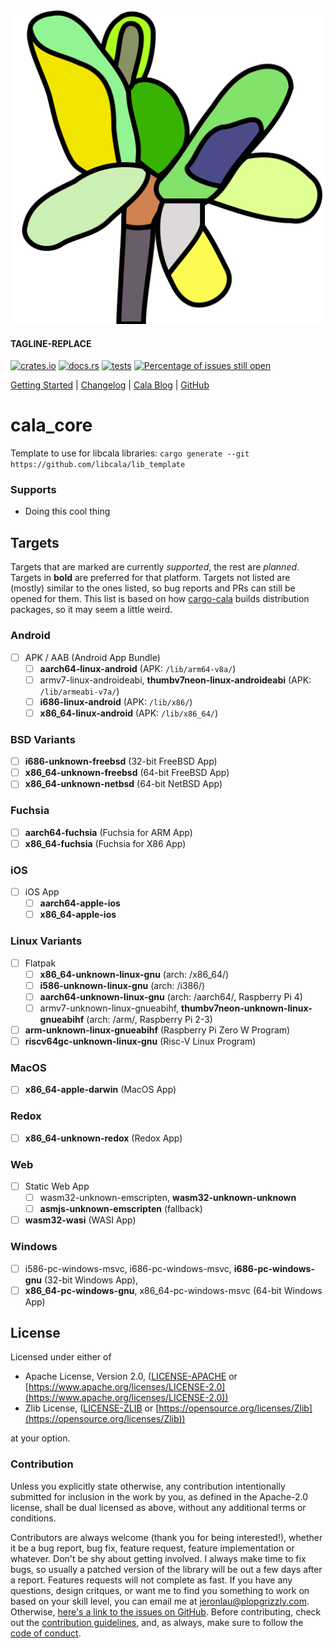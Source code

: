 ![cala_core logo](https://github.com/libcala/cala_core/blob/master/res/logo.svg)
#### TAGLINE-REPLACE
[![crates.io](https://img.shields.io/crates/v/cala_core.svg)](https://crates.io/crates/cala_core)
[![docs.rs](https://docs.rs/cala_core/badge.svg)](https://docs.rs/cala_core)
[![tests](https://github.com/libcala/cala_core/workflows/tests/badge.svg)](https://github.com/libcala/cala_core/actions?query=workflow%3Atests)
[![Percentage of issues still open](http://isitmaintained.com/badge/open/libcala/stick.svg)](http://isitmaintained.com/project/libcala/stick "Percentage of issues still open")

[Getting Started](https://docs.rs/cala_core#getting-started) |
[Changelog](https://github.com/libcala/cala_core/blob/master/CHANGELOG.md) |
[Cala Blog](https://libcala.github.io#blog) |
[GitHub](https://github.com/libcala/cala_core)

# cala_core
Template to use for libcala libraries: `cargo generate --git https://github.com/libcala/lib_template`

### Supports
 - Doing this cool thing

## Targets
Targets that are marked are currently *supported*, the rest are *planned*.
Targets in **bold** are preferred for that platform.  Targets not listed are
(mostly) similar to the ones listed, so bug reports and PRs can still be opened
for them.  This list is based on how
[cargo-cala](https://github.com/libcala/cargo-cala) builds distribution
packages, so it may seem a little weird.

### Android
 - [ ] APK / AAB (Android App Bundle)
   - [ ] **aarch64-linux-android** (APK: `/lib/arm64-v8a/`)
   - [ ] armv7-linux-androideabi, **thumbv7neon-linux-androideabi** (APK:
     `/lib/armeabi-v7a/`)
   - [ ] **i686-linux-android** (APK: `/lib/x86/`)
   - [ ] **x86_64-linux-android** (APK: `/lib/x86_64/`)

### BSD Variants
 - [ ] **i686-unknown-freebsd** (32-bit FreeBSD App)
 - [ ] **x86_64-unknown-freebsd** (64-bit FreeBSD App)
 - [ ] **x86_64-unknown-netbsd** (64-bit NetBSD App)

### Fuchsia
 - [ ] **aarch64-fuchsia** (Fuchsia for ARM App)
 - [ ] **x86_64-fuchsia** (Fuchsia for X86 App)

### iOS
 - [ ] iOS App
   - [ ] **aarch64-apple-ios**
   - [ ] **x86_64-apple-ios**

### Linux Variants
 - [ ] Flatpak
   - [ ] **x86_64-unknown-linux-gnu** (arch: /x86_64/)
   - [ ] **i586-unknown-linux-gnu** (arch: /i386/)
   - [ ] **aarch64-unknown-linux-gnu** (arch: /aarch64/, Raspberry Pi 4)
   - [ ] armv7-unknown-linux-gnueabihf, **thumbv7neon-unknown-linux-gnueabihf**
     (arch: /arm/, Raspberry Pi 2-3)
 - [ ] **arm-unknown-linux-gnueabihf** (Raspberry Pi Zero W Program)
 - [ ] **riscv64gc-unknown-linux-gnu** (Risc-V Linux Program)

### MacOS
 - [ ] **x86_64-apple-darwin** (MacOS App)

### Redox
 - [ ] **x86_64-unknown-redox** (Redox App)

### Web
 - [ ] Static Web App
   - [ ] wasm32-unknown-emscripten, **wasm32-unknown-unknown**
   - [ ] **asmjs-unknown-emscripten** (fallback)
 - [ ] **wasm32-wasi** (WASI App)

### Windows
 - [ ] i586-pc-windows-msvc, i686-pc-windows-msvc, **i686-pc-windows-gnu**
   (32-bit Windows App),
 - [ ] **x86_64-pc-windows-gnu**, x86\_64-pc-windows-msvc (64-bit Windows App)

## License
Licensed under either of
 - Apache License, Version 2.0,
   ([LICENSE-APACHE](https://github.com/libcala/cala_core/blob/master/LICENSE-APACHE) or
   [https://www.apache.org/licenses/LICENSE-2.0](https://www.apache.org/licenses/LICENSE-2.0))
 - Zlib License,
   ([LICENSE-ZLIB](https://github.com/libcala/cala_core/blob/master/LICENSE-ZLIB) or
   [https://opensource.org/licenses/Zlib](https://opensource.org/licenses/Zlib))

at your option.

### Contribution
Unless you explicitly state otherwise, any contribution intentionally submitted
for inclusion in the work by you, as defined in the Apache-2.0 license, shall be
dual licensed as above, without any additional terms or conditions.

Contributors are always welcome (thank you for being interested!), whether it
be a bug report, bug fix, feature request, feature implementation or whatever.
Don't be shy about getting involved.  I always make time to fix bugs, so usually
a patched version of the library will be out a few days after a report.
Features requests will not complete as fast.  If you have any questions, design
critques, or want me to find you something to work on based on your skill level,
you can email me at [jeronlau@plopgrizzly.com](mailto:jeronlau@plopgrizzly.com).
Otherwise,
[here's a link to the issues on GitHub](https://github.com/libcala/cala_core/issues).
Before contributing, check out the
[contribution guidelines](https://github.com/libcala/cala_core/blob/master/CONTRIBUTING.md),
and, as always, make sure to follow the
[code of conduct](https://github.com/libcala/cala_core/blob/master/CODE_OF_CONDUCT.md).
